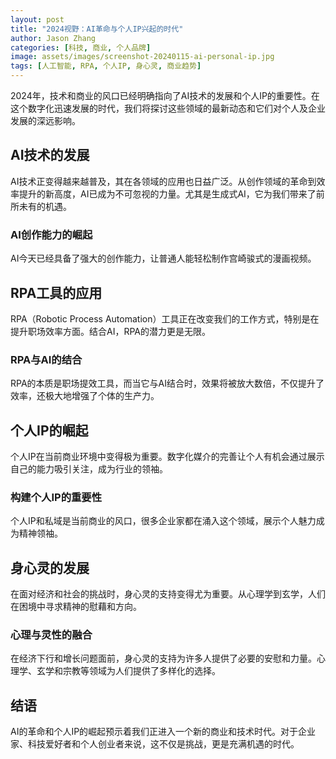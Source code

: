 ```yaml
---
layout: post
title: "2024视野：AI革命与个人IP兴起的时代"
author: Jason Zhang
categories: [科技, 商业, 个人品牌]
image: assets/images/screenshot-20240115-ai-personal-ip.jpg
tags: [人工智能, RPA, 个人IP, 身心灵, 商业趋势]
---
```


2024年，技术和商业的风口已经明确指向了AI技术的发展和个人IP的重要性。在这个数字化迅速发展的时代，我们将探讨这些领域的最新动态和它们对个人及企业发展的深远影响。

## AI技术的发展
AI技术正变得越来越普及，其在各领域的应用也日益广泛。从创作领域的革命到效率提升的新高度，AI已成为不可忽视的力量。尤其是生成式AI，它为我们带来了前所未有的机遇。

### AI创作能力的崛起
AI今天已经具备了强大的创作能力，让普通人能轻松制作宫崎骏式的漫画视频。

## RPA工具的应用
RPA（Robotic Process Automation）工具正在改变我们的工作方式，特别是在提升职场效率方面。结合AI，RPA的潜力更是无限。

### RPA与AI的结合
RPA的本质是职场提效工具，而当它与AI结合时，效果将被放大数倍，不仅提升了效率，还极大地增强了个体的生产力。

## 个人IP的崛起
个人IP在当前商业环境中变得极为重要。数字化媒介的完善让个人有机会通过展示自己的能力吸引关注，成为行业的领袖。

### 构建个人IP的重要性
个人IP和私域是当前商业的风口，很多企业家都在涌入这个领域，展示个人魅力成为精神领袖。

## 身心灵的发展
在面对经济和社会的挑战时，身心灵的支持变得尤为重要。从心理学到玄学，人们在困境中寻求精神的慰藉和方向。

### 心理与灵性的融合
在经济下行和增长问题面前，身心灵的支持为许多人提供了必要的安慰和力量。心理学、玄学和宗教等领域为人们提供了多样化的选择。

## 结语
AI的革命和个人IP的崛起预示着我们正进入一个新的商业和技术时代。对于企业家、科技爱好者和个人创业者来说，这不仅是挑战，更是充满机遇的时代。
